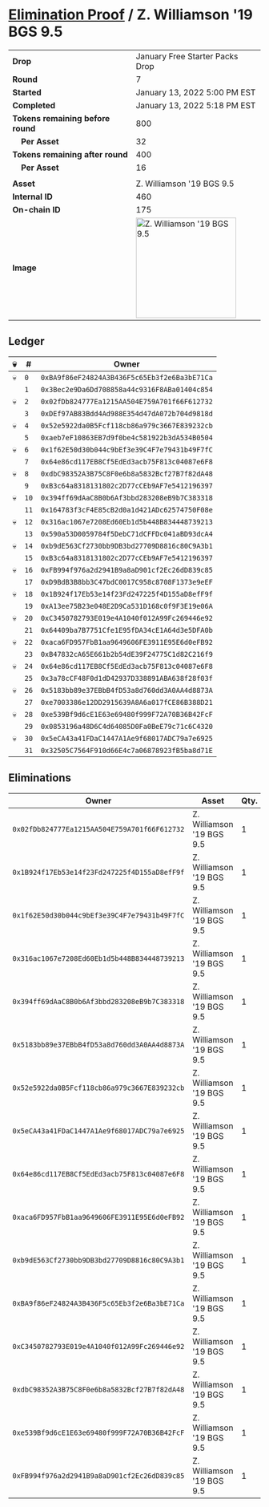 # [Elimination Proof](./readme.md) / Z. Williamson &#039;19 BGS 9.5

|||
|---|---|
| **Drop** | January Free Starter Packs Drop |
| **Round** | 7 |
| **Started** | January 13, 2022 5:00 PM EST |
| **Completed** | January 13, 2022 5:18 PM EST |
| **Tokens remaining before round** | 800 |
| **&nbsp;&nbsp;&nbsp;&nbsp;Per Asset** | 32 |
| **Tokens remaining after round** | 400 |
| **&nbsp;&nbsp;&nbsp;&nbsp;Per Asset** | 16 |
| | |
| **Asset** | Z. Williamson &#039;19 BGS 9.5 |
| **Internal ID** | 460 |
| **On-chain ID** | 175 |
| **Image** | <img src="https://tcdn.blokpax.com/954504e8-1abf-4f50-b750-228f3aab026f/20aaa40401d897aae0aa9c905c8480c5744e43c93b5dd8479c67b3e97789a180.png" height="200" alt="Z. Williamson &#039;19 BGS 9.5" /> |

## Ledger

| 💀 | # | Owner |
| --- | --- | --- |
| 💀 | `0` | `0xBA9f86eF24824A3B436F5c65Eb3f2e6Ba3bE71Ca` |
|  | `1` | `0x3Bec2e9Da6Dd708858a44c9316F8ABa01404c854` |
| 💀 | `2` | `0x02fDb824777Ea1215AA504E759A701f66F612732` |
|  | `3` | `0xDEf97AB83Bdd4Ad988E354d47dA072b704d9818d` |
| 💀 | `4` | `0x52e5922da0B5Fcf118cb86a979c3667E839232cb` |
|  | `5` | `0xaeb7eF10863EB7d9f0be4c581922b3dA534B0504` |
| 💀 | `6` | `0x1f62E50d30b044c9bEf3e39C4F7e79431b49F7fC` |
|  | `7` | `0x64e86cd117EB8Cf5EdEd3acb75F813c04087e6F8` |
| 💀 | `8` | `0xdbC98352A3B75C8F0e6b8a5832Bcf27B7f82dA48` |
|  | `9` | `0xB3c64a8318131802c2D77cCEb9AF7e5412196397` |
| 💀 | `10` | `0x394ff69dAaC8B0b6Af3bbd283208eB9b7C383318` |
|  | `11` | `0x164783f3cF4E85cB2d0a1d421ADc62574750F08e` |
| 💀 | `12` | `0x316ac1067e7208Ed60Eb1d5b448B834448739213` |
|  | `13` | `0x590a53D0059784f5DebC71dCFFDc041aBD93dcA4` |
| 💀 | `14` | `0xb9dE563Cf2730bb9DB3bd27709D8816c80C9A3b1` |
|  | `15` | `0xB3c64a8318131802c2D77cCEb9AF7e5412196397` |
| 💀 | `16` | `0xFB994f976a2d2941B9a8aD901cf2Ec26dD839c85` |
|  | `17` | `0xD9BdB3B8bb3C47bdC0017C958c8708F1373e9eEF` |
| 💀 | `18` | `0x1B924f17Eb53e14f23Fd247225f4D155aD8efF9f` |
|  | `19` | `0xA13ee75B23e048E2D9Ca531D168c0f9F3E19e06A` |
| 💀 | `20` | `0xC3450782793E019e4A1040f012A99Fc269446e92` |
|  | `21` | `0x64409ba7B7751Cfe1E95fDA34cE1A64d3e5DFA0b` |
| 💀 | `22` | `0xaca6FD957FbB1aa9649606FE3911E95E6d0eFB92` |
|  | `23` | `0xB47832cA65E661b2b54dE39F24775C1d82C216f9` |
| 💀 | `24` | `0x64e86cd117EB8Cf5EdEd3acb75F813c04087e6F8` |
|  | `25` | `0x3a78cCF48F0d1dD42937D338891ABA638f28f03f` |
| 💀 | `26` | `0x5183bb89e37EBbB4fD53a8d760dd3A0AA4d8873A` |
|  | `27` | `0xe7003386e12DD2915639A8A6a017fCE86B388D21` |
| 💀 | `28` | `0xe539Bf9d6cE1E63e69480f999F72A70B36B42FcF` |
|  | `29` | `0x0853196a48D6C4d64085D0Fa0BeE79c71c6C4320` |
| 💀 | `30` | `0x5eCA43a41FDaC1447A1Ae9f68017ADC79a7e6925` |
|  | `31` | `0x32505C7564F910d66E4c7a06878923fB5ba8d71E` |


## Eliminations

| Owner | Asset | Qty. | Transaction |
| --- | --- | --- | --- |
| `0x02fDb824777Ea1215AA504E759A701f66F612732` | Z. Williamson '19 BGS 9.5 | 1 | [Polygonscan](https://polygonscan.com/tx/0xc2dd15c548200fc40c9b2963fb402dbc1085c31b2b977ab3da9f76136963b2a2) |
| `0x1B924f17Eb53e14f23Fd247225f4D155aD8efF9f` | Z. Williamson '19 BGS 9.5 | 1 | [Polygonscan](https://polygonscan.com/tx/0x813b9c66e463760943c4d73bcfc769d0ccf223a32d3df35e383977dee8a52834) |
| `0x1f62E50d30b044c9bEf3e39C4F7e79431b49F7fC` | Z. Williamson '19 BGS 9.5 | 1 | [Polygonscan](https://polygonscan.com/tx/0x7a5b3f45e97efb0e912042688f78a4aec0a9ac1e3e3c9670e229c441d1bc1165) |
| `0x316ac1067e7208Ed60Eb1d5b448B834448739213` | Z. Williamson '19 BGS 9.5 | 1 | [Polygonscan](https://polygonscan.com/tx/0x194e736358fd5d841296d6dd8adc2f320f029020127954ab468119ed3019b272) |
| `0x394ff69dAaC8B0b6Af3bbd283208eB9b7C383318` | Z. Williamson '19 BGS 9.5 | 1 | [Polygonscan](https://polygonscan.com/tx/0xeb8ef68aa6f5b2577e1b246364a5dbb4c8680befdd58e36a4419bd52e842cc3b) |
| `0x5183bb89e37EBbB4fD53a8d760dd3A0AA4d8873A` | Z. Williamson '19 BGS 9.5 | 1 | [Polygonscan](https://polygonscan.com/tx/0xbf75f5c2d200eef9fb846b8c31c32c6f41177fd66d864d1601fa172839e851c1) |
| `0x52e5922da0B5Fcf118cb86a979c3667E839232cb` | Z. Williamson '19 BGS 9.5 | 1 | [Polygonscan](https://polygonscan.com/tx/0xce8cd411fbe5070ffa317c9e2d34f3c8cf6e93e86dd478de4542abd7e1a6f8ca) |
| `0x5eCA43a41FDaC1447A1Ae9f68017ADC79a7e6925` | Z. Williamson '19 BGS 9.5 | 1 | [Polygonscan](https://polygonscan.com/tx/0xdd37b7eb9d82f5e3483501011797866dfce5fc17e8d7cc9f57a4e2ead6461b9b) |
| `0x64e86cd117EB8Cf5EdEd3acb75F813c04087e6F8` | Z. Williamson '19 BGS 9.5 | 1 | [Polygonscan](https://polygonscan.com/tx/0x1d7a7def13075ba8145b62905a75901d540e67de007a998556bcc9e717c323de) |
| `0xaca6FD957FbB1aa9649606FE3911E95E6d0eFB92` | Z. Williamson '19 BGS 9.5 | 1 | [Polygonscan](https://polygonscan.com/tx/0x4eb956da74171372447b6ca69794565151e22046910eeea52666aef8e80d9c05) |
| `0xb9dE563Cf2730bb9DB3bd27709D8816c80C9A3b1` | Z. Williamson '19 BGS 9.5 | 1 | [Polygonscan](https://polygonscan.com/tx/0x6929575c248d84f1835aa25198970e52424467cc8ccbd405069ab2daf00a13d0) |
| `0xBA9f86eF24824A3B436F5c65Eb3f2e6Ba3bE71Ca` | Z. Williamson '19 BGS 9.5 | 1 | [Polygonscan](https://polygonscan.com/tx/0x46518be0534249b026f2fb447146938ce11ca01f1ec2ddf877e91037541a0e87) |
| `0xC3450782793E019e4A1040f012A99Fc269446e92` | Z. Williamson '19 BGS 9.5 | 1 | [Polygonscan](https://polygonscan.com/tx/0x6228f44190f658b729d609ab95e3cff6a80c318904ccb51c63bac0151f413fbd) |
| `0xdbC98352A3B75C8F0e6b8a5832Bcf27B7f82dA48` | Z. Williamson '19 BGS 9.5 | 1 | [Polygonscan](https://polygonscan.com/tx/0x109217116980d479a305b77c3783dcb2084ca3822aee2922bd533897a2bc9afe) |
| `0xe539Bf9d6cE1E63e69480f999F72A70B36B42FcF` | Z. Williamson '19 BGS 9.5 | 1 | [Polygonscan](https://polygonscan.com/tx/0x1636e3d9150b60e3506d15b05eee90bf9b39ea44b3dc5e21830b04ed704341f4) |
| `0xFB994f976a2d2941B9a8aD901cf2Ec26dD839c85` | Z. Williamson '19 BGS 9.5 | 1 | [Polygonscan](https://polygonscan.com/tx/0xd54673d9d8abd261810a9df049c8e2b76d0c057c9f66e9d98ff68329952f64ae) |

